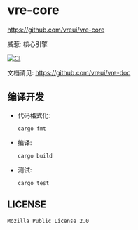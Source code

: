 # vre-core
<https://github.com/vreui/vre-core>

威惹: 核心引擎

[![CI](https://github.com/vreui/vre-core/actions/workflows/ci.yml/badge.svg)](https://github.com/vreui/vre-core/actions)

文档请见: <https://github.com/vreui/vre-doc>


## 编译开发

+ 代码格式化:

  ```
  cargo fmt
  ```

+ 编译:

  ```
  cargo build
  ```

+ 测试:

  ```
  cargo test
  ```


## LICENSE

`Mozilla Public License 2.0`
